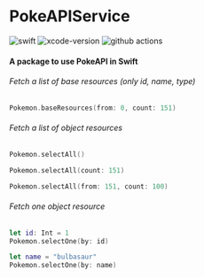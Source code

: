 # PokeAPIService

![swift](https://img.shields.io/badge/Swift-5.10-orange?logo=Swift&logoColor=white)
![xcode-version](https://img.shields.io/badge/Xcode-16-blue?logo=xcode&logoColor=white)
![github actions](https://github.com/ThomasG51/PokeAPIService/actions/workflows/swift.yml/badge.svg)

#### A package to use PokeAPI in Swift

###### Fetch a list of base resources (only id, name, type)
```swift
Pokemon.baseResources(from: 0, count: 151)
```

###### Fetch a list of object resources
```swift
Pokemon.selectAll()

Pokemon.selectAll(count: 151)

Pokemon.selectAll(from: 151, count: 100)
```

###### Fetch one object resource
```swift
let id: Int = 1
Pokemon.selectOne(by: id)

let name = "bulbasaur"
Pokemon.selectOne(by: name)
```
